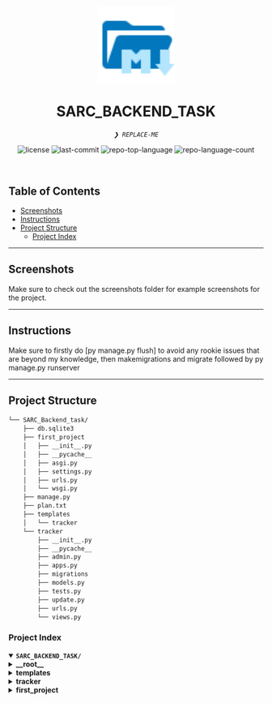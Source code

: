 <p align="center">
    <img src="https://raw.githubusercontent.com/PKief/vscode-material-icon-theme/ec559a9f6bfd399b82bb44393651661b08aaf7ba/icons/folder-markdown-open.svg" align="center" width="30%">
</p>
<p align="center"><h1 align="center">SARC_BACKEND_TASK</h1></p>
<p align="center">
	<em><code>❯ REPLACE-ME</code></em>
</p>
<p align="center">
	<img src="https://img.shields.io/github/license/Xeno54Xe/SARC_Backend_task?style=default&logo=opensourceinitiative&logoColor=white&color=0080ff" alt="license">
	<img src="https://img.shields.io/github/last-commit/Xeno54Xe/SARC_Backend_task?style=default&logo=git&logoColor=white&color=0080ff" alt="last-commit">
	<img src="https://img.shields.io/github/languages/top/Xeno54Xe/SARC_Backend_task?style=default&color=0080ff" alt="repo-top-language">
	<img src="https://img.shields.io/github/languages/count/Xeno54Xe/SARC_Backend_task?style=default&color=0080ff" alt="repo-language-count">
</p>
<p align="center"><!-- default option, no dependency badges. -->
</p>
<p align="center">
	<!-- default option, no dependency badges. -->
</p>
<br>

##  Table of Contents

- [ Screenshots](#-screenshots)
- [ Instructions](#-instructions)
- [ Project Structure](#-project-structure)
  - [ Project Index](#-project-index)


---

##  Screenshots

Make sure to check out the screenshots folder for example screenshots for the project.

---

##  Instructions

Make sure to firstly do [py manage.py flush] to avoid any rookie issues that are beyond my knowledge, then makemigrations and migrate followed by py manage.py runserver

---

##  Project Structure

```sh
└── SARC_Backend_task/
    ├── db.sqlite3
    ├── first_project
    │   ├── __init__.py
    │   ├── __pycache__
    │   ├── asgi.py
    │   ├── settings.py
    │   ├── urls.py
    │   └── wsgi.py
    ├── manage.py
    ├── plan.txt
    ├── templates
    │   └── tracker
    └── tracker
        ├── __init__.py
        ├── __pycache__
        ├── admin.py
        ├── apps.py
        ├── migrations
        ├── models.py
        ├── tests.py
        ├── update.py
        ├── urls.py
        └── views.py
```


###  Project Index
<details open>
	<summary><b><code>SARC_BACKEND_TASK/</code></b></summary>
	<details> <!-- __root__ Submodule -->
		<summary><b>__root__</b></summary>
		<blockquote>
			<table>
			<tr>
				<td><b><a href='https://github.com/Xeno54Xe/SARC_Backend_task/blob/master/manage.py'>manage.py</a></b></td>
				<td><code>❯ REPLACE-ME</code></td>
			</tr>
			<tr>
				<td><b><a href='https://github.com/Xeno54Xe/SARC_Backend_task/blob/master/db.sqlite3'>db.sqlite3</a></b></td>
				<td><code>❯ REPLACE-ME</code></td>
			</tr>
			<tr>
				<td><b><a href='https://github.com/Xeno54Xe/SARC_Backend_task/blob/master/plan.txt'>plan.txt</a></b></td>
				<td><code>❯ REPLACE-ME</code></td>
			</tr>
			</table>
		</blockquote>
	</details>
	<details> <!-- templates Submodule -->
		<summary><b>templates</b></summary>
		<blockquote>
			<details>
				<summary><b>tracker</b></summary>
				<blockquote>
					<table>
					<tr>
						<td><b><a href='https://github.com/Xeno54Xe/SARC_Backend_task/blob/master/templates/tracker/home.html'>home.html</a></b></td>
						<td><code>❯ REPLACE-ME</code></td>
					</tr>
					<tr>
						<td><b><a href='https://github.com/Xeno54Xe/SARC_Backend_task/blob/master/templates/tracker/budget.html'>budget.html</a></b></td>
						<td><code>❯ REPLACE-ME</code></td>
					</tr>
					<tr>
						<td><b><a href='https://github.com/Xeno54Xe/SARC_Backend_task/blob/master/templates/tracker/add_saving_goal.html'>add_saving_goal.html</a></b></td>
						<td><code>❯ REPLACE-ME</code></td>
					</tr>
					<tr>
						<td><b><a href='https://github.com/Xeno54Xe/SARC_Backend_task/blob/master/templates/tracker/trans_new.html'>trans_new.html</a></b></td>
						<td><code>❯ REPLACE-ME</code></td>
					</tr>
					<tr>
						<td><b><a href='https://github.com/Xeno54Xe/SARC_Backend_task/blob/master/templates/tracker/budget_update.html'>budget_update.html</a></b></td>
						<td><code>❯ REPLACE-ME</code></td>
					</tr>
					<tr>
						<td><b><a href='https://github.com/Xeno54Xe/SARC_Backend_task/blob/master/templates/tracker/trans_update.html'>trans_update.html</a></b></td>
						<td><code>❯ REPLACE-ME</code></td>
					</tr>
					<tr>
						<td><b><a href='https://github.com/Xeno54Xe/SARC_Backend_task/blob/master/templates/tracker/alltrans.html'>alltrans.html</a></b></td>
						<td><code>❯ REPLACE-ME</code></td>
					</tr>
					<tr>
						<td><b><a href='https://github.com/Xeno54Xe/SARC_Backend_task/blob/master/templates/tracker/newbudget.html'>newbudget.html</a></b></td>
						<td><code>❯ REPLACE-ME</code></td>
					</tr>
					</table>
				</blockquote>
			</details>
		</blockquote>
	</details>
	<details> <!-- tracker Submodule -->
		<summary><b>tracker</b></summary>
		<blockquote>
			<table>
			<tr>
				<td><b><a href='https://github.com/Xeno54Xe/SARC_Backend_task/blob/master/tracker/tests.py'>tests.py</a></b></td>
				<td><code>❯ REPLACE-ME</code></td>
			</tr>
			<tr>
				<td><b><a href='https://github.com/Xeno54Xe/SARC_Backend_task/blob/master/tracker/views.py'>views.py</a></b></td>
				<td><code>❯ REPLACE-ME</code></td>
			</tr>
			<tr>
				<td><b><a href='https://github.com/Xeno54Xe/SARC_Backend_task/blob/master/tracker/apps.py'>apps.py</a></b></td>
				<td><code>❯ REPLACE-ME</code></td>
			</tr>
			<tr>
				<td><b><a href='https://github.com/Xeno54Xe/SARC_Backend_task/blob/master/tracker/update.py'>update.py</a></b></td>
				<td><code>❯ REPLACE-ME</code></td>
			</tr>
			<tr>
				<td><b><a href='https://github.com/Xeno54Xe/SARC_Backend_task/blob/master/tracker/urls.py'>urls.py</a></b></td>
				<td><code>❯ REPLACE-ME</code></td>
			</tr>
			<tr>
				<td><b><a href='https://github.com/Xeno54Xe/SARC_Backend_task/blob/master/tracker/admin.py'>admin.py</a></b></td>
				<td><code>❯ REPLACE-ME</code></td>
			</tr>
			<tr>
				<td><b><a href='https://github.com/Xeno54Xe/SARC_Backend_task/blob/master/tracker/models.py'>models.py</a></b></td>
				<td><code>❯ REPLACE-ME</code></td>
			</tr>
			</table>
			<details>
				<summary><b>migrations</b></summary>
				<blockquote>
					<table>
					<tr>
						<td><b><a href='https://github.com/Xeno54Xe/SARC_Backend_task/blob/master/tracker/migrations/0001_initial.py'>0001_initial.py</a></b></td>
						<td><code>❯ REPLACE-ME</code></td>
					</tr>
					<tr>
						<td><b><a href='https://github.com/Xeno54Xe/SARC_Backend_task/blob/master/tracker/migrations/0002_transaction_budget_id_alter_budget_transtot_and_more.py'>0002_transaction_budget_id_alter_budget_transtot_and_more.py</a></b></td>
						<td><code>❯ REPLACE-ME</code></td>
					</tr>
					<tr>
						<td><b><a href='https://github.com/Xeno54Xe/SARC_Backend_task/blob/master/tracker/migrations/0006_alter_transaction_budget_alter_transaction_trans_id_and_more.py'>0006_alter_transaction_budget_alter_transaction_trans_id_and_more.py</a></b></td>
						<td><code>❯ REPLACE-ME</code></td>
					</tr>
					<tr>
						<td><b><a href='https://github.com/Xeno54Xe/SARC_Backend_task/blob/master/tracker/migrations/0007_alter_savingsgoal_budget.py'>0007_alter_savingsgoal_budget.py</a></b></td>
						<td><code>❯ REPLACE-ME</code></td>
					</tr>
					<tr>
						<td><b><a href='https://github.com/Xeno54Xe/SARC_Backend_task/blob/master/tracker/migrations/0005_alter_transaction_budget_alter_transaction_trans_id.py'>0005_alter_transaction_budget_alter_transaction_trans_id.py</a></b></td>
						<td><code>❯ REPLACE-ME</code></td>
					</tr>
					<tr>
						<td><b><a href='https://github.com/Xeno54Xe/SARC_Backend_task/blob/master/tracker/migrations/0003_remove_transaction_id_transaction_trans_id.py'>0003_remove_transaction_id_transaction_trans_id.py</a></b></td>
						<td><code>❯ REPLACE-ME</code></td>
					</tr>
					<tr>
						<td><b><a href='https://github.com/Xeno54Xe/SARC_Backend_task/blob/master/tracker/migrations/0004_remove_transaction_budget_id_transaction_budget.py'>0004_remove_transaction_budget_id_transaction_budget.py</a></b></td>
						<td><code>❯ REPLACE-ME</code></td>
					</tr>
					</table>
				</blockquote>
			</details>
		</blockquote>
	</details>
	<details> <!-- first_project Submodule -->
		<summary><b>first_project</b></summary>
		<blockquote>
			<table>
			<tr>
				<td><b><a href='https://github.com/Xeno54Xe/SARC_Backend_task/blob/master/first_project/settings.py'>settings.py</a></b></td>
				<td><code>❯ REPLACE-ME</code></td>
			</tr>
			<tr>
				<td><b><a href='https://github.com/Xeno54Xe/SARC_Backend_task/blob/master/first_project/urls.py'>urls.py</a></b></td>
				<td><code>❯ REPLACE-ME</code></td>
			</tr>
			<tr>
				<td><b><a href='https://github.com/Xeno54Xe/SARC_Backend_task/blob/master/first_project/asgi.py'>asgi.py</a></b></td>
				<td><code>❯ REPLACE-ME</code></td>
			</tr>
			<tr>
				<td><b><a href='https://github.com/Xeno54Xe/SARC_Backend_task/blob/master/first_project/wsgi.py'>wsgi.py</a></b></td>
				<td><code>❯ REPLACE-ME</code></td>
			</tr>
			</table>
		</blockquote>
	</details>
</details>

